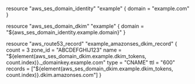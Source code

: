 resource "aws_ses_domain_identity" "example" {
  domain = "example.com"
}

resource "aws_ses_domain_dkim" "example" {
  domain = "${aws_ses_domain_identity.example.domain}"
}

resource "aws_route53_record" "example_amazonses_dkim_record" {
  count   = 3
  zone_id = "ABCDEFGHIJ123"
  name    = "${element(aws_ses_domain_dkim.example.dkim_tokens, count.index)}._domainkey.example.com"
  type    = "CNAME"
  ttl     = "600"
  records = ["${element(aws_ses_domain_dkim.example.dkim_tokens, count.index)}.dkim.amazonses.com"]
}
